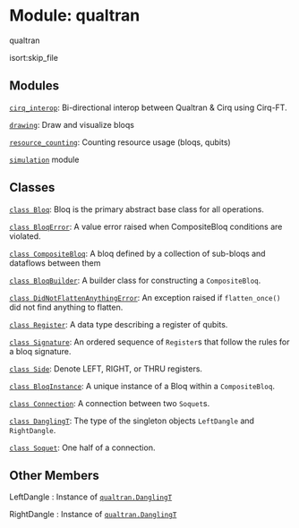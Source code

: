 # Module: qualtran


qualtran




isort:skip_file
## Modules

[`cirq_interop`](./qualtran/cirq_interop.md): Bi-directional interop between Qualtran & Cirq using Cirq-FT.

[`drawing`](./qualtran/drawing.md): Draw and visualize bloqs

[`resource_counting`](./qualtran/resource_counting.md): Counting resource usage (bloqs, qubits)

[`simulation`](./qualtran/simulation.md) module

## Classes

[`class Bloq`](./qualtran/Bloq.md): Bloq is the primary abstract base class for all operations.

[`class BloqError`](./qualtran/BloqError.md): A value error raised when CompositeBloq conditions are violated.

[`class CompositeBloq`](./qualtran/CompositeBloq.md): A bloq defined by a collection of sub-bloqs and dataflows between them

[`class BloqBuilder`](./qualtran/BloqBuilder.md): A builder class for constructing a `CompositeBloq`.

[`class DidNotFlattenAnythingError`](./qualtran/DidNotFlattenAnythingError.md): An exception raised if `flatten_once()` did not find anything to flatten.

[`class Register`](./qualtran/Register.md): A data type describing a register of qubits.

[`class Signature`](./qualtran/Signature.md): An ordered sequence of `Register`s that follow the rules for a bloq signature.

[`class Side`](./qualtran/Side.md): Denote LEFT, RIGHT, or THRU registers.

[`class BloqInstance`](./qualtran/BloqInstance.md): A unique instance of a Bloq within a `CompositeBloq`.

[`class Connection`](./qualtran/Connection.md): A connection between two `Soquet`s.

[`class DanglingT`](./qualtran/DanglingT.md): The type of the singleton objects `LeftDangle` and `RightDangle`.

[`class Soquet`](./qualtran/Soquet.md): One half of a connection.



<h2 class="add-link">Other Members</h2>

LeftDangle<a id="LeftDangle"></a>
: Instance of <a href="./qualtran/DanglingT.md"><code>qualtran.DanglingT</code></a>

RightDangle<a id="RightDangle"></a>
: Instance of <a href="./qualtran/DanglingT.md"><code>qualtran.DanglingT</code></a>


